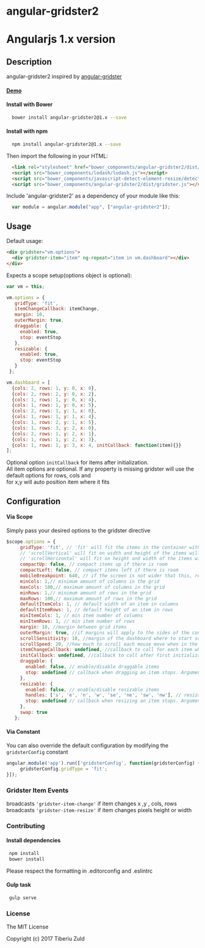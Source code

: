 angular-gridster2
==============
# Angularjs 1.x version
 
## Description
 
angular-gridster2 inspired by [angular-gridster](https://github.com/ManifestWebDesign/angular-gridster) 
 
#### [Demo](http://tiberiuzuld.github.io/angular-gridster2/angularjs)
 
#### Install with Bower
```bash
  bower install angular-gridster2@1.x --save
```
#### Install with npm
```bash
  npm install angular-gridster2@1.x --save
```

Then import the following in your HTML:

```html
  <link rel="stylesheet" href="bower_components/angular-gridster2/dist/gridster.css"/>
  <script src="bower_components/lodash/lodash.js"></script>
  <script src="bower_components/javascript-detect-element-resize/detect-element-resize.js"></script>
  <script src="bower_components/angular-gridster2/dist/gridster.js"></script>
```

Include 'angular-gridster2' as a dependency of your module like this:
```JavaScript
  var module = angular.module("app", ["angular-gridster2"]);
```

## Usage

Default usage:

```html
<div gridster="vm.options">
  <div gridster-item="item" ng-repeat="item in vm.dashboard"></div>
</div>
```
Expects a scope setup(options object is optional):
```JavaScript
var vm = this;

vm.options = {
   gridType: 'fit',
   itemChangeCallback: itemChange,
   margin: 10,
   outerMargin: true,
   draggable: {
     enabled: true,
     stop: eventStop
   },
   resizable: {
     enabled: true,
     stop: eventStop
   }
 };

vm.dashboard = [
  {cols: 2, rows: 1, y: 0, x: 0},
  {cols: 2, rows: 2, y: 0, x: 2},
  {cols: 1, rows: 1, y: 0, x: 4},
  {cols: 1, rows: 1, y: 0, x: 5},
  {cols: 2, rows: 1, y: 1, x: 0},
  {cols: 1, rows: 1, y: 1, x: 4},
  {cols: 1, rows: 2, y: 1, x: 5},
  {cols: 1, rows: 3, y: 2, x: 0},
  {cols: 2, rows: 1, y: 2, x: 1},
  {cols: 1, rows: 1, y: 2, x: 3},
  {cols: 1, rows: 1, y: 3, x: 4, initCallback: function(item){}}
];
```

Optional option ```initCallback``` for items after initialization.   
All item options are optional. If any property is missing gridster will use the default options for rows, cols and   
for x,y will auto position item where it fits

## Configuration

#### Via Scope
Simply pass your desired options to the gridster directive

```JavaScript
$scope.options = {
     gridType: 'fit', // 'fit' will fit the items in the container without scroll;
     // 'scrollVertical' will fit on width and height of the items will be the same as the width
     // 'scrollHorizontal' will fit on height and width of the items will be the same as the height
     compactUp: false, // compact items up if there is room
     compactLeft: false, // compact items left if there is room
     mobileBreakpoint: 640, // if the screen is not wider that this, remove the grid layout and stack the items
     minCols: 1,// minimum amount of columns in the grid
     maxCols: 100,// maximum amount of columns in the grid
     minRows: 1,// minimum amount of rows in the grid
     maxRows: 100,// maximum amount of rows in the grid
     defaultItemCols: 1, // default width of an item in columns
     defaultItemRows: 1, // default height of an item in rows
     minItemCols: 1, // min item number of columns
     minItemRows: 1, // min item number of rows
     margin: 10, //margin between grid items
     outerMargin: true, //if margins will apply to the sides of the container
     scrollSensitivity: 10, //margin of the dashboard where to start scrolling
     scrollSpeed: 20, //how much to scroll each mouse move when in the scrollSensitivity zone
     itemChangeCallback: undefined, //callback to call for each item when is changes x, y, rows, cols. Arguments:gridsterItem, scope
     initCallback: undefined, //callback to call after first initialization
     draggable: {
       enabled: false, // enable/disable draggable items
       stop: undefined // callback when dragging an item stops. Arguments: gridsterItem, scope
     },
     resizable: {
       enabled: false, // enable/disable resizable items
       handles: ['s', 'e', 'n', 'w', 'se', 'ne', 'sw', 'nw'], // resizable edges of an item
       stop: undefined // callback when resizing an item stops. Arguments: gridsterItem, scope
     },
     swap: true
   };
```

#### Via Constant
You can also override the default configuration by modifying the ```gridsterConfig``` constant

```js
angular.module('app').run(['gridsterConfig', function(gridsterConfig) {
	 gridsterConfig.gridType = 'fit';
}]);
```

### Gridster Item Events

broadcasts ```'gridster-item-change'``` if item changes x ,y , cols, rows  
broadcasts ```'gridster-item-resize'``` if item changes pixels height or width

### Contributing

#### Install dependencies
```bash
 npm install
 bower install
```

Please respect the formatting in .editorconfig and .eslintrc

#### Gulp task
```bash
 gulp serve
```

### License
 The MIT License
 
 Copyright (c) 2017 Tiberiu Zuld
